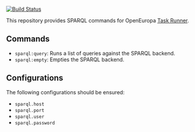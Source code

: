 [![Build Status](https://travis-ci.com/php-task-runner/sparql.svg?branch=master)](https://travis-ci.com/php-task-runner/sparql)

This repository provides SPARQL commands for OpenEuropa [Task Runner](
https://github.com/openeuropa/task-runner).

## Commands

* `sparql:query`: Runs a list of queries against the SPARQL backend.
* `sparql:empty`: Empties the SPARQL backend.

## Configurations

The following configurations should be ensured:

* `sparql.host`
* `sparql.port`
* `sparql.user`
* `sparql.password`
